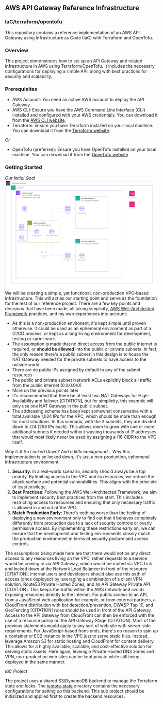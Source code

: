 ## AWS API Gateway Reference Infrastructure ##
### IaC/terraform/opentofu ###
This repository contains a reference implementation of an AWS API Gateway using Infrastructure as Code (IaC) with Terraform and OpenTofu.

### Overview ###
This project demonstrates how to set up an API Gateway and related infrastructure in AWS using Terraform/OpenTofu. It includes the necessary configurations for deploying a simple API, along with best practices for security and scalability.
### Prerequisites ###
- AWS Account: You need an active AWS account to deploy the API Gateway.
- AWS CLI: Ensure you have the AWS Command Line Interface (CLI) installed and configured with your AWS credentials. You can download it from the [AWS CLI website](https://aws.amazon.com/cli/).
- Terraform: Ensure you have Terraform installed on your local machine. You can download it from the [Terraform website](https://www.terraform.io/downloads.html).

 *Or*

- OpenTofu (preferred): Ensure you have OpenTofu installed on your local machine. You can download it from the [OpenTofu website](https://opentofu.org/download.html).

### Getting Started ###

*Our Initial Goal*
![VPC Diagram](./img/initial-vpc.jpg)
We will be creating a simple, yet functional, non-production VPC-based infrastructure. This will act as our starting point and serve as the foundation for the rest of our reference project. There are a few key points and decisions that have been made, all taking simplicity, [AWS Well-Architected Framework](https://aws.amazon.com/architecture/well-architected/) practices, and my own experiences into account:
  - As this is a non-production environent, it's kept simple until proven otherwise. It could be used as an ephemeral environment as part of a CI/CD process, or kept as a long-living environment for development, testing or sprint work.
  - The assumption is made that no direct access from the public internet is required, or **should be allowed** into the public or private subnets. In fact, the only reason there's a public subnet in this design is to house the NAT Gateway needed for the private subnets to have access to the outside world.
  - There are no public IPs assigned by default to any of the subnet resources
  - The public and private subnet Network ACLs explicitly block all traffic from the public internet (0.0.0.0/0)
  - More on the previous points later
  - It's recommended that there be at least two NAT Gateways for High-Availability and failover [CITATION], but for simplicity, this example will only use one NAT Gateway in the public subnet.
  - The addressing scheme has been kept somewhat conservative with a total available 1,024 IPs for the VPC, which should be more than enough for most situations. In this scenario, with the 3 subnets, they are divided down to /24 (256 IPs each). This allows room to grow with one or more additional subnets if needed without wasting thousands of IP addresses that would most likely never be used by assigning a /16 CIDR to the VPC itself.

*Why Is It So Locked Down? And a little background...*
Why this implementation is so locked down, it's just a non-production, ephemeral infrastructure environment.
1. **Security**: In a real-world scenario, security should always be a top priority. By limiting access to the VPC and its resources, we reduce the attack surface and potential vulnerabilities. This aligns with the principle of least privilege.
2. **Best Practices**: Following the AWS Well-Architected Framework, we aim to implement security best practices from the start. This includes restricting access to resources and ensuring that only necessary traffic is allowed in and out of the VPC.
3. **Match Production Early**: There's nothing worse than the feeling of deploying a new environment only to find out that it behaves completely differently from production due to a lack of security controls or overly permissive access. By implementing these restrictions early on, we can ensure that the development and testing environments closely match the production environment in terms of security posture and access controls.

The assumptions being made here are that there would not be any direct access to any resources living on the VPC, rather requests to a service would be coming in via API Gateway, which would be routed via VPC Link and locked down at the Network Load Balancer in front of the resource [CITATION]. Internal users and developers should also use this path of access (once deployed) by leveraging a combination of a client VPN solution, Route53 Private Hosted Zones, and an API Gateway Private API [CITATION]. This keeps the traffic within the AWS network and avoids exposing resources directly to the internet.
For public access to an API, from a JavaScript web application for example, or from external partners, a CloudFront distribution with bot detection/prevention, OWASP Top 10, and GeoFencing [CITATION] rules should be used in front of the API Gateway. Access to the API Gateway from CloudFront can then be enforced with the use of a resource policy on the API Gateway Stage [CITATION]. Most of the previous statements would apply to any sort of web site with server-side requirements.
For JavaScript-based front-ends, there's no reason to spin up a container or EC2 instance in the VPC just to serve static files. Instead, leverage Amazon S3 for static hosting and CloudFront for content delivery. This allows for a highly available, scalable, and cost-effective solution for serving static assets. Here again, leveragin Private Hosted DNS zones and VPN, non-production web sites can be kept private while still being deployed in the same manner.

*IaC Project*

The project uses a shared S3/DynamoDB backend to manage the Terraform state and locks. The [remote-state](./remote-state/README.md) directory contains the necessary configurations for setting up this backend. This sub project should be initialized and applied first to create the backend resources.

